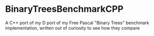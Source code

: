 # BinaryTreesBenchmarkCPP
A C++ port of my D port of my Free Pascal "Binary Trees" benchmark implementation, written out of curiosity to see how they compare
